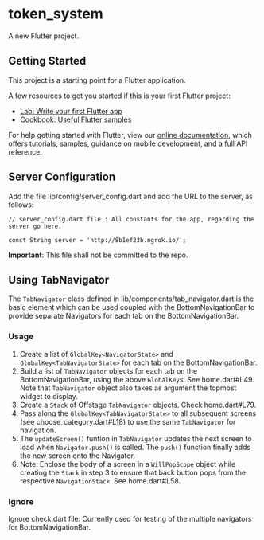 # token_system

A new Flutter project.

## Getting Started

This project is a starting point for a Flutter application.

A few resources to get you started if this is your first Flutter project:

- [Lab: Write your first Flutter app](https://flutter.dev/docs/get-started/codelab)
- [Cookbook: Useful Flutter samples](https://flutter.dev/docs/cookbook)

For help getting started with Flutter, view our
[online documentation](https://flutter.dev/docs), which offers tutorials,
samples, guidance on mobile development, and a full API reference.

## Server Configuration
Add the file lib/config/server_config.dart and add the URL to the server, as follows:

```
// server_config.dart file : All constants for the app, regarding the server go here.

const String server = 'http://8b1ef23b.ngrok.io/';
```

**Important**: This file shall not be committed to the repo.

## Using TabNavigator

The `TabNavigator` class defined in lib/components/tab_navigator.dart is the basic element which can be used coupled with the BottomNavigationBar to provide separate Navigators for each tab on the BottomNavigationBar.

### Usage

1. Create a list of `GlobalKey<NavigatorState>` and `GlobalKey<TabNavigatorState>` for each tab on the BottomNavigationBar. 
2. Build a list of `TabNavigator` objects for each tab on the BottomNavigationBar, using the above `GlobalKey`s. See home.dart#L49. Note that `TabNavigator` object also takes as argument the topmost widget to display.
3. Create a `Stack` of Offstage `TabNavigator` objects. Check home.dart#L79.
4. Pass along the `GlobalKey<TabNavigatorState>` to all subsequent screens (see choose_category.dart#L18) to use the same `TabNavigator` for navigation.
5. The `updateScreen()` funtion in `TabNavigator` updates the next screen to load when `Navigator.push()` is called. The `push()` function finally adds the new screen onto the Navigator.
6. Note: Enclose the body of a screen in a `WillPopScope` object while creating the `Stack` in step 3 to ensure that back button pops from the respective `NavigationStack`. See home.dart#L58.

### Ignore

Ignore check.dart file: Currently used for testing of the multiple navigators for BottomNavigationBar.